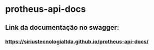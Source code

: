 # protheus-api-docs
## Link da documentação no swagger:
### https://siriustecnologialtda.github.io/protheus-api-docs/

